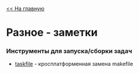 [<< На главную](../README.md)

# Разное - заметки

### Инструменты для запуска/сборки задач
- [taskfile](https://taskfile.dev/) - кросплатформенная замена makefile
